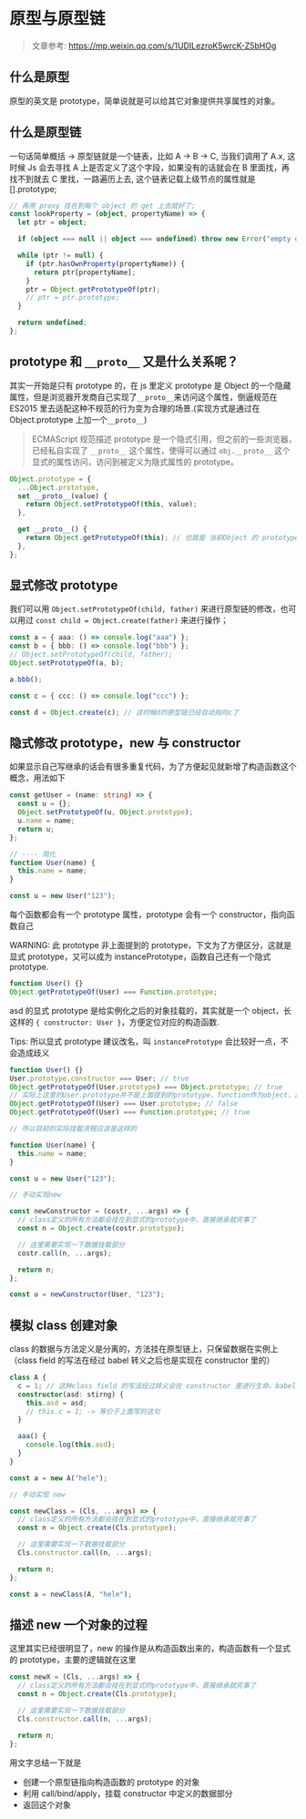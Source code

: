 # 原型与原型链

> 文章参考: https://mp.weixin.qq.com/s/1UDILezroK5wrcK-Z5bHOg

## 什么是原型

原型的英文是 prototype，简单说就是可以给其它对象提供共享属性的对象。

## 什么是原型链

一句话简单概括 -> 原型链就是一个链表，比如 A -> B -> C, 当我们调用了 A.x, 这时候 Js 会去寻找 A 上是否定义了这个字段，如果没有的话就会在 B 里面找，再找不到就去 C 里找，一路遍历上去, 这个链表记载上级节点的属性就是 [].prototype;

```ts
// 再用 proxy 挂在到每个 object 的 get 上去就好了;
const lookProperty = (object, propertyName) => {
  let ptr = object;

  if (object === null || object === undefined) throw new Error("empty object");

  while (ptr != null) {
    if (ptr.hasOwnProperty(propertyName)) {
      return ptr[propertyName];
    }
    ptr = Object.getPrototypeOf(ptr);
    // ptr = ptr.prototype;
  }

  return undefined;
};
```

## prototype 和 `__proto__` 又是什么关系呢？

其实一开始是只有 prototype 的，在 js 里定义 prototype 是 Object 的一个隐藏属性，但是浏览器开发商自己实现了`__proto__`来访问这个属性，倒逼规范在 ES2015 里去适配这种不规范的行为变为合理的场景.(实现方式是通过在 Object.prototype 上加一个`__proto__`)

> ECMAScript 规范描述 prototype 是一个隐式引用，但之前的一些浏览器，已经私自实现了 `__proto__` 这个属性，使得可以通过 `obj.__proto__` 这个显式的属性访问，访问到被定义为隐式属性的 prototype。

```ts
Object.prototype = {
  ...Object.prototype,
  set __proto__(value) {
    return Object.setPrototypeOf(this, value);
  },

  get __proto__() {
    return Object.getPrototypeOf(this); // 也就是 当前Object 的 prototype
  },
};
```

## 显式修改 prototype

我们可以用 `Object.setPrototypeOf(child, father)` 来进行原型链的修改，也可以用过 `const child = Object.create(father)` 来进行操作；

```ts
const a = { aaa: () => console.log("aaa") };
const b = { bbb: () => console.log("bbb") };
// Object.setPrototypeOf(child, father);
Object.setPrototypeOf(a, b);

a.bbb();

const c = { ccc: () => console.log("ccc") };

const d = Object.create(c); // 这时候d的原型链已经自动指向c了
```

## 隐式修改 prototype，new 与 constructor

如果显示自己写继承的话会有很多重复代码，为了方便起见就新增了构造函数这个概念，用法如下

```ts
const getUser = (name: string) => {
  const u = {};
  Object.setPrototypeOf(u, Object.prototype);
  u.name = name;
  return u;
};

// ---- 简化
function User(name) {
  this.name = name;
}

const u = new User("123");
```

每个函数都会有一个 prototype 属性，prototype 会有一个 constructor，指向函数自己

WARNING: 此 prototype 非上面提到的 prototype，下文为了方便区分，这就是显式 prototype，又可以成为 instancePrototype，函数自己还有一个隐式 prototype.

```ts
function User() {}
Object.getPrototypeOf(User) === Function.prototype;
```

asd 的显式 prototype 是给实例化之后的对象挂载的，其实就是一个 object，长这样的 `{ constructor: User }`，方便定位对应的构造函数.

Tips: 所以显式 prototype 建议改名，叫 `instancePrototype` 会比较好一点，不会造成歧义

```ts
function User() {}
User.prototype.constructor === User; // true
Object.getPrototypeOf(User.prototype) === Object.prototype; // true
// 实际上这里的User.prototype并不是上面提到的prototype，function作为object，还有一个隐藏的prototype
Object.getPrototypeOf(User) === User.prototype; // false
Object.getPrototypeOf(User) === Function.prototype; // true

// 所以目前的实际挂载流程应该是这样的

function User(name) {
  this.name = name;
}

const u = new User("123");

// 手动实现new

const newConstructor = (costr, ...args) => {
  // class定义的所有方法都会挂在到显式的prototype中，直接继承就完事了
  const n = Object.create(costr.prototype);

  // 这里需要实现一下数据挂载部分
  costr.call(n, ...args);

  return n;
};

const u = newConstructor(User, "123");
```

## 模拟 class 创建对象

class 的数据与方法定义是分离的，方法挂在原型链上，只保留数据在实例上（class field 的写法在经过 babel 转义之后也是实现在 constructor 里的）

```ts
class A {
  c = 1; // 这种class field 的写法经过转义会在 constructor 里进行生命，babel 是这么处理的
  constructor(asd: stirng) {
    this.asd = asd;
    // this.c = 1; -> 等价于上面写的这句
  }

  aaa() {
    console.log(this.asd);
  }
}

const a = new A("hele");

// 手动实现 new

const newClass = (Cls, ...args) => {
  // class定义的所有方法都会挂在到显式的prototype中，直接继承就完事了
  const n = Object.create(Cls.prototype);

  // 这里需要实现一下数据挂载部分
  Cls.constructor.call(n, ...args);

  return n;
};

const a = newClass(A, "hele");
```

## 描述 new 一个对象的过程

这里其实已经很明显了，new 的操作是从构造函数出来的，构造函数有一个显式的 prototype，主要的逻辑就在这里

```ts
const newX = (Cls, ...args) => {
  // class定义的所有方法都会挂在到显式的prototype中，直接继承就完事了
  const n = Object.create(Cls.prototype);

  // 这里需要实现一下数据挂载部分
  Cls.constructor.call(n, ...args);

  return n;
};
```

用文字总结一下就是

- 创建一个原型链指向构造函数的 prototype 的对象
- 利用 call/bind/apply，挂载 constructor 中定义的数据部分
- 返回这个对象
